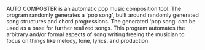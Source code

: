 AUTO COMPOSTER is an automatic pop music composition tool. The program randomly generates a 'pop song', built around randomly generated song structures and chord progressions. The generated 'pop song' can be used as a base for further realized songs. This program automates the arbitrary and/or formal aspects of song writing freeing the musician to focus on things like melody, tone, lyrics, and production.
